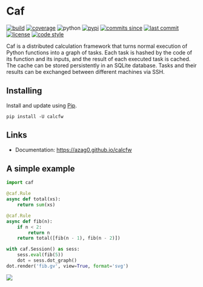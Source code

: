 # Caf

[![build](https://img.shields.io/travis/azag0/calcfw/master.svg)](https://travis-ci.org/azag0/calcfw)
[![coverage](https://img.shields.io/codecov/c/github/azag0/calcfw.svg)](https://codecov.io/gh/azag0/calcfw)
![python](https://img.shields.io/pypi/pyversions/calcfw.svg)
[![pypi](https://img.shields.io/pypi/v/calcfw.svg)](https://pypi.org/project/calcfw/)
[![commits since](https://img.shields.io/github/commits-since/azag0/calcfw/latest.svg)](https://github.com/azag0/calcfw/releases)
[![last commit](https://img.shields.io/github/last-commit/azag0/calcfw.svg)](https://github.com/azag0/calcfw/commits/master)
[![license](https://img.shields.io/github/license/azag0/calcfw.svg)](https://github.com/azag0/calcfw/blob/master/LICENSE)
[![code style](https://img.shields.io/badge/code%20style-black-202020.svg)](https://github.com/ambv/black)

Caf is a distributed calculation framework that turns normal execution of Python functions into a graph of tasks. Each task is hashed by the code of its function and its inputs, and the result of each executed task is cached. The cache can be stored persistently in an SQLite database. Tasks and their results can be exchanged between different machines via SSH.

## Installing

Install and update using [Pip](https://pip.pypa.io/en/stable/quickstart/).

```
pip install -U calcfw
```

## Links

- Documentation: https://azag0.github.io/calcfw

## A simple example

```python
import caf

@caf.Rule
async def total(xs):
    return sum(xs)

@caf.Rule
async def fib(n):
    if n < 2:
        return n
    return total([fib(n - 1), fib(n - 2)])

with caf.Session() as sess:
    sess.eval(fib(5))
    dot = sess.dot_graph()
dot.render('fib.gv', view=True, format='svg')
```

![](https://raw.githubusercontent.com/azag0/calcfw/master/docs/fib.gv.svg?sanitize=true)

